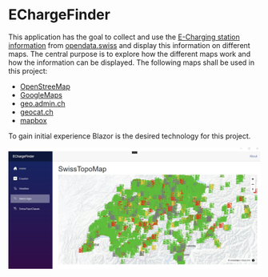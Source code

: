 # EChargeFinder
This application has the goal to collect and use the [E-Charging station information](https://opendata.swiss/de/dataset/ladestationen-fuer-elektroautos) from [opendata.swiss](https://opendata.swiss/de) and display this information on different maps. 
The central purpose is to explore how the different maps work and how the information can be displayed. 
The following maps shall be used in this project: 
- [OpenStreeMap](https://www.openstreetmap.org/#map=8/46.825/8.224)
- [GoogleMaps](https://developers.google.com/maps/documentation?hl=de)
- [geo.admin.ch](https://api3.geo.admin.ch/index.html)
- [geocat.ch](http://geocat.ch/)
- [mapbox](https://www.mapbox.com/)

To gain initial experience Blazor is the desired technology for this project.  

![Example Windows](./images/WindowsExampleApplication.jpg)